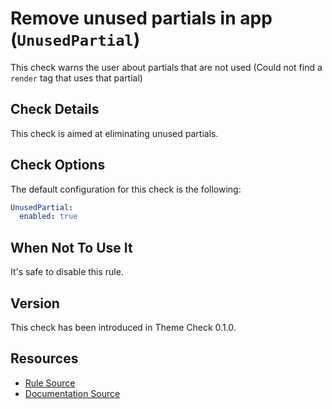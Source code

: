 # Remove unused partials in app (`UnusedPartial`)

This check warns the user about partials that are not used (Could not find a `render` tag that uses that partial)

## Check Details

This check is aimed at eliminating unused partials.

## Check Options

The default configuration for this check is the following:

```yaml
UnusedPartial:
  enabled: true
```

## When Not To Use It

It's safe to disable this rule.

## Version

This check has been introduced in Theme Check 0.1.0.

## Resources

- [Rule Source][codesource]
- [Documentation Source][docsource]

[codesource]: /lib/platformos_check/checks/unused_partial.rb
[docsource]: /docs/checks/unused_partial.md
